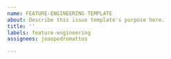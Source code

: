 ```yaml
---
name: FEATURE-ENGINEERING TEMPLATE
about: Describe this issue template's purpose here.
title: ''
labels: feature-engineering
assignees: joaopedromattos

---
```



